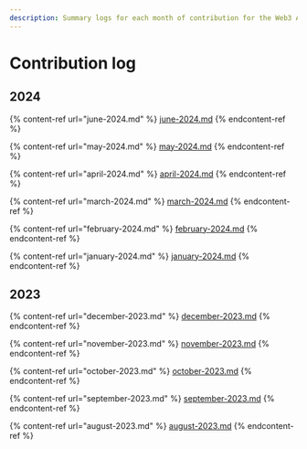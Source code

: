 ```yaml
---
description: Summary logs for each month of contribution for the Web3 Association
---
```


# Contribution log

## 2024

{% content-ref url="june-2024.md" %}
[june-2024.md](june-2024.md)
{% endcontent-ref %}

{% content-ref url="may-2024.md" %}
[may-2024.md](may-2024.md)
{% endcontent-ref %}

{% content-ref url="april-2024.md" %}
[april-2024.md](april-2024.md)
{% endcontent-ref %}

{% content-ref url="march-2024.md" %}
[march-2024.md](march-2024.md)
{% endcontent-ref %}

{% content-ref url="february-2024.md" %}
[february-2024.md](february-2024.md)
{% endcontent-ref %}

{% content-ref url="january-2024.md" %}
[january-2024.md](january-2024.md)
{% endcontent-ref %}

## 2023

{% content-ref url="december-2023.md" %}
[december-2023.md](december-2023.md)
{% endcontent-ref %}

{% content-ref url="november-2023.md" %}
[november-2023.md](november-2023.md)
{% endcontent-ref %}

{% content-ref url="october-2023.md" %}
[october-2023.md](october-2023.md)
{% endcontent-ref %}

{% content-ref url="september-2023.md" %}
[september-2023.md](september-2023.md)
{% endcontent-ref %}

{% content-ref url="august-2023.md" %}
[august-2023.md](august-2023.md)
{% endcontent-ref %}
